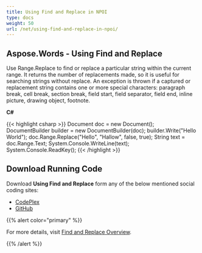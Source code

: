```yaml
---
title: Using Find and Replace in NPOI
type: docs
weight: 50
url: /net/using-find-and-replace-in-npoi/
---
```


## **Aspose.Words - Using Find and Replace**
Use Range.Replace to find or replace a particular string within the current range. It returns the number of replacements made, so it is useful for searching strings without replace. An exception is thrown if a captured or replacement string contains one or more special characters: paragraph break, cell break, section break, field start, field separator, field end, inline picture, drawing object, footnote.

**C#**

{{< highlight csharp >}}
            Document doc = new Document();
            DocumentBuilder builder = new DocumentBuilder(doc);
            builder.Write("Hello World");
            doc.Range.Replace("Hello", "Hallow", false, true);
            String text = doc.Range.Text;
            System.Console.WriteLine(text);
            System.Console.ReadKey();
{{< /highlight >}}
## **Download Running Code**
Download **Using Find and Replace** form any of the below mentioned social coding sites:

- [CodePlex](https://asposenpoi.codeplex.com/downloads/get/1525851)
- [GitHub](https://github.com/aspose-words/Aspose.Words-for-.NET/releases/download/Aspose.Words_Features_Missing_in_NPOI-v1.1/05.05-FindAndReplace.zip)

{{% alert color="primary" %}} 

For more details, visit [Find and Replace Overview](https://docs.aspose.com/words/net/find-and-replace/).

{{% /alert %}}
